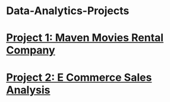# Data-Analytics-Projects

# [Project 1: Maven Movies Rental Company](https://github.com/andidwikiy/Maven-movies-rental-company.git)
# [Project 2: E Commerce Sales Analysis](https://github.com/andidwikiy/E_commerce_sales_analysis.git)

